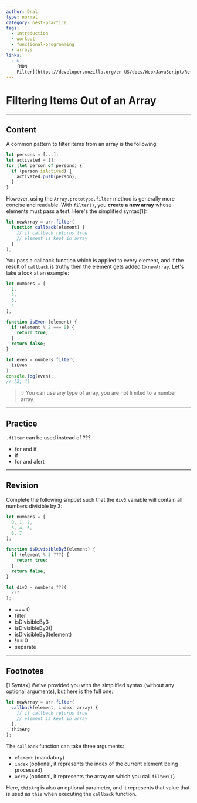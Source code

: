 ```yaml
---
author: Dral
type: normal
category: best-practice
tags:
  - introduction
  - workout
  - functional-programming
  - arrays
links:
  - >-
    [MDN
    Filter](https://developer.mozilla.org/en-US/docs/Web/JavaScript/Reference/Global_Objects/Array/filter){documentation}
---
```


# Filtering Items Out of an Array

---

## Content

A common pattern to filter items from an array is the following:

```js
let persons = [...];
let activated = [];
for (let person of persons) {
  if (person.isActived) {
    activated.push(person);
  }
}
```

However, using the `Array.prototype.filter` method is generally more concise and readable. With `filter()`, you **create a new array** whose elements must pass a test. Here's the simplified syntax[1]:

```js
let newArray = arr.filter(
  function callback(element) {
    // if callback returns true
    // element is kept in array
  }
);
```

You pass a callback function which is applied to every element, and if the result of `callback` is truthy then the element gets added to `newArray`. Let's take a look at an example:

```js
let numbers = [
  1,
  2,
  3,
  4
];

function isEven (element) {
  if (element % 2 === 0) {
    return true;
  }
  return false;
}

let even = numbers.filter(
  isEven
)
console.log(even);
// [2, 4]
```

> 💡 You can use any type of array, you are not limited to a number array.


---

## Practice

`.filter`  can be used instead of ???.

- for and if
- if
- for and alert


---

## Revision

Complete the following snippet such that the `div3` variable will contain all numbers divisible by 3:

```javascript
let numbers = [
  0, 1, 2,
  3, 4, 5,
  6, 7
];

function isDivisibleBy3(element) {
  if (element % 3 ???) {
    return true;
  }
  return false;
}

let div3 = numbers.???(
  ???
);
```

- === 0
- filter
- isDivisibleBy3
- isDivisibleBy3()
- isDivisibleBy3(element)
- !== 0
- separate


---

## Footnotes

[1:Syntax]
We've provided you with the simplified syntax (without any optional arguments), but here is the full one:

```js
let newArray = arr.filter(
  callback(element, index, array) {
    // if callback returns true
    // element is kept in array
  },
  thisArg
);
```

The `callback` function can take three arguments:

- `element` (mandatory)
- `index` (optional, it represents the index of the current element being processed)
- `array` (optional, it represents the array on which you call `filter()`)

Here, `thisArg` is also an optional parameter, and it represents that value that is used as `this` when executing the `callback` function.
